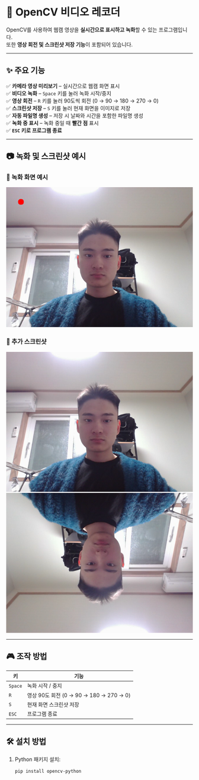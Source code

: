 # 🎥 OpenCV 비디오 레코더

OpenCV를 사용하여 웹캠 영상을 **실시간으로 표시하고 녹화**할 수 있는 프로그램입니다.  
또한 **영상 회전 및 스크린샷 저장 기능**이 포함되어 있습니다.

---

## **✨ 주요 기능**
✅ **카메라 영상 미리보기** – 실시간으로 웹캠 화면 표시  
✅ **비디오 녹화** – `Space` 키를 눌러 녹화 시작/중지  
✅ **영상 회전** – `R` 키를 눌러 90도씩 회전 (0 → 90 → 180 → 270 → 0)  
✅ **스크린샷 저장** – `S` 키를 눌러 현재 화면을 이미지로 저장  
✅ **자동 파일명 생성** – 저장 시 날짜와 시간을 포함한 파일명 생성  
✅ **녹화 중 표시** – 녹화 중일 때 **빨간 점** 표시  
✅ **`ESC` 키로 프로그램 종료**  

---

## **📷 녹화 및 스크린샷 예시**
### 🎥 녹화 화면 예시
![녹화 화면](screenshots/screenshot_20250318_205534.png)

### 📸 추가 스크린샷
![스크린샷 1](screenshots/screenshot_20250318_205535.png)
![스크린샷 2](screenshots/screenshot_20250318_205537.png)

---

## **🎮 조작 방법**
| 키 | 기능 |
|----|------|
| `Space` | 녹화 시작 / 중지 |
| `R` | 영상 90도 회전 (0 → 90 → 180 → 270 → 0) |
| `S` | 현재 화면 스크린샷 저장 |
| `ESC` | 프로그램 종료 |

---

## **🛠 설치 방법**
1. Python 패키지 설치:
   ```bash
   pip install opencv-python
